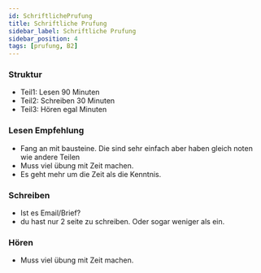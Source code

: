 ```yaml
---
id: SchriftlichePrufung
title: Schriftliche Prufung
sidebar_label: Schriftliche Prufung
sidebar_position: 4
tags: [prufung, B2]
---
```


### Struktur

- Teil1: Lesen 90 Minuten
- Teil2: Schreiben 30 Minuten
- Teil3: Hören egal Minuten

### Lesen Empfehlung

- Fang an mit bausteine. Die sind sehr einfach aber haben gleich noten wie andere Teilen
- Muss viel übung mit Zeit machen.
- Es geht mehr um die Zeit als die Kenntnis.

### Schreiben

- Ist es Email/Brief?
- du hast nur 2 seite zu schreiben. Oder sogar weniger als ein.

### Hören

- Muss viel übung mit Zeit machen.
